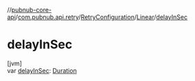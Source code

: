 //[pubnub-core-api](../../../../index.md)/[com.pubnub.api.retry](../../index.md)/[RetryConfiguration](../index.md)/[Linear](index.md)/[delayInSec](delay-in-sec.md)

# delayInSec

[jvm]\
var [delayInSec](delay-in-sec.md): [Duration](https://kotlinlang.org/api/latest/jvm/stdlib/kotlin.time/-duration/index.html)
